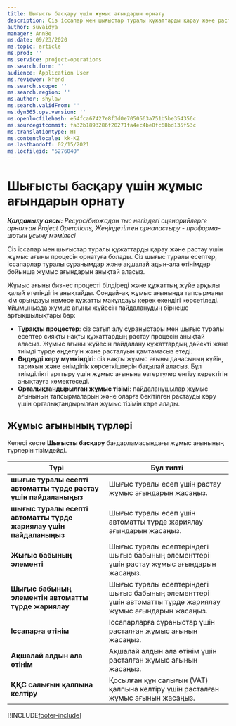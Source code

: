 ```yaml
---
title: Шығысты басқару үшін жұмыс ағындарын орнату
description: Сіз іссапар мен шығыстар туралы құжаттарды қарау және растау үшін пайдаланылатын жұмыс ағыны процесін орнатуға болады.
author: suvaidya
manager: AnnBe
ms.date: 09/23/2020
ms.topic: article
ms.prod: ''
ms.service: project-operations
ms.search.form: ''
audience: Application User
ms.reviewer: kfend
ms.search.scope: ''
ms.search.region: ''
ms.author: shylaw
ms.search.validFrom: ''
ms.dyn365.ops.version: ''
ms.openlocfilehash: e54fca67427e8f3d0e7050563a751b5be354356c
ms.sourcegitcommit: fa32b1893286f20271fa4ec4be8fc68bd135f53c
ms.translationtype: HT
ms.contentlocale: kk-KZ
ms.lasthandoff: 02/15/2021
ms.locfileid: "5276040"
---
```

# <a name="set-up-workflows-for-expense-management"></a>Шығысты басқару үшін жұмыс ағындарын орнату

_**Қолданылу аясы:** Ресурс/биржадан тыс негіздегі сценарийлерге арналған Project Operations, Жеңілдетілген орналастыру - проформа-шотын ұсыну мәмілесі_

Сіз іссапар мен шығыстар туралы құжаттарды қарау және растау үшін жұмыс ағыны процесін орнатуға болады. Сіз шығыс туралы есептер, іссапарлар туралы сұранымдар және ақшалай адын-ала өтінімдер бойынша жұмыс ағындарын анықтай аласыз.

Жұмыс ағыны бизнес процесті білдіреді және құжаттың жүйе арқылы қалай өтетіндігін анықтайды. Сондай-ақ жұмыс ағынында тапсырманы кім орындауы немесе құжатты мақұлдауы керек екендігі көрсетіледі. Ұйымыңызда жұмыс ағыны жүйесін пайдаланудың бірнеше артықшылықтары бар:

- **Тұрақты процестер**: сіз сатып алу сұраныстары мен шығыс туралы есептер сияқты нақты құжаттардың растау процесін анықтай аласыз. Жұмыс ағыны жүйесін пайдалану құжаттардың дәйекті және тиімді түрде өңделуін және расталуын қамтамасыз етеді.
- **Өңдеуді көру мүмкіндігі**: сіз нақты жұмыс ағыны данасының күйін, тарихын және өнімділік көрсеткіштерін бақылай аласыз. Бұл тиімділікті арттыру үшін жұмыс ағынына өзгертулер енгізу керектігін анықтауға көмектеседі.
- **Орталықтандырылған жұмыс тізімі**: пайдаланушылар жұмыс ағынының тапсырмаларын және оларға бекітілген растауды көру үшін орталықтандырылған жұмыс тізімін көре алады. 

## <a name="workflow-types"></a>Жұмыс ағынының түрлері

Келесі кесте **Шығысты басқару** бағдарламасындағы жұмыс ағынының түрлерін тізімдейді.


|              <strong>Түрі</strong>              |                   <strong>Бұл типті</strong>                   |
|-------------------------------------------------|-----------------------------------------------------------------------|
|   <strong>шығыс туралы есепті автоматты түрде растау үшін пайдаланыңыз</strong> |            Шығыс туралы есеп үшін растау жұмыс ағындарын жасаңыз.             |
|  <strong>шығыс туралы есепті автоматты түрде жариялау үшін пайдаланыңыз</strong>   |        Шығыс туралы есеп үшін автоматты түрде жариялау ағындарын жасаңыз.        |
|       <strong>Жығыс бабының элементі</strong>        |     Шығыс туралы есептеріндегі шығыс бабының элементтері үшін растау жұмыс ағындарын жасаңыз.      |
| <strong>Шығыс бабының элементін автоматты түрде жариялау</strong> | Шығыс туралы есептеріндегі шығыс бабының элементтері үшін автоматты түрде жариялау жұмыс ағындарын жасаңыз. |
|       <strong>Іссапарға өтінім</strong>       |          Іссапарларға сұраныстар үшін расталған жұмыс ағынын жасаңыз.           |
|      <strong>Ақшалай алдын ала өтінім</strong>      |         Ақшалай алдын ала өтінім үшін расталған жұмыс ағынын жасаңыз.          |
|        <strong>ҚҚС салығын қалпына келтіру</strong>        | Қосылған құн салығын (VAT) қалпына келтіру үшін расталған жұмыс ағынын жасаңыз.  |


[!INCLUDE[footer-include](../includes/footer-banner.md)]
